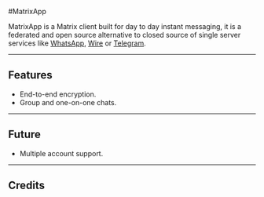 #MatrixApp

MatrixApp is a Matrix client built for day to day instant messaging, it is a federated and open source alternative to closed source of single server services like [WhatsApp](https://whatsapp.com), [Wire](https://wire.com) or [Telegram](https://telegram.org).

---

## Features

* End-to-end encryption.
* Group and one-on-one chats.

---

## Future

* Multiple account support.

---

## Credits
